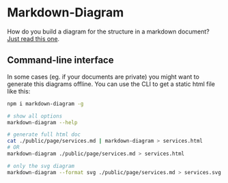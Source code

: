 Markdown-Diagram
================

How do you build a diagram for the structure in a markdown document?  [Just read this one](http://benjamine.github.io/markdown-diagram/page).

Command-line interface
---

In some cases (eg. if your documents are private) you might want to generate this diagrams offline.
You can use the CLI to get a static html file like this:

``` sh
npm i markdown-diagram -g

# show all options
markdown-diagram --help

# generate full html doc
cat ./public/page/services.md | markdown-diagram > services.html
# OR
markdown-diagram ./public/page/services.md > services.html

# only the svg diagram
markdown-diagram --format svg ./public/page/services.md > services.svg
```
